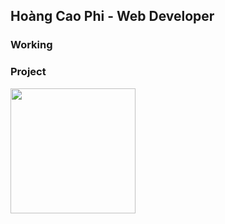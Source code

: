  ## Hoàng Cao Phi - Web Developer
 
 ### Working
 
 ### Project
 
 <img align="left" width="auto" height="200" src="https://camo.githubusercontent.com/0a3487307e90e014fa802c15447349aac16baa8f9190673cbc029834e5542e84/68747470733a2f2f7265732e636c6f7564696e6172792e636f6d2f6b696d77792f696d6167652f75706c6f61642f76313539383834303330302f6561737966726f6e74656e642f70726f6772616d6d696e675f68676e6778392e706e67" data-canonical-src="https://res.cloudinary.com/kimwy/image/upload/v1598840300/easyfrontend/programming_hgngx9.png" style="max-width:100%;">
 
 
